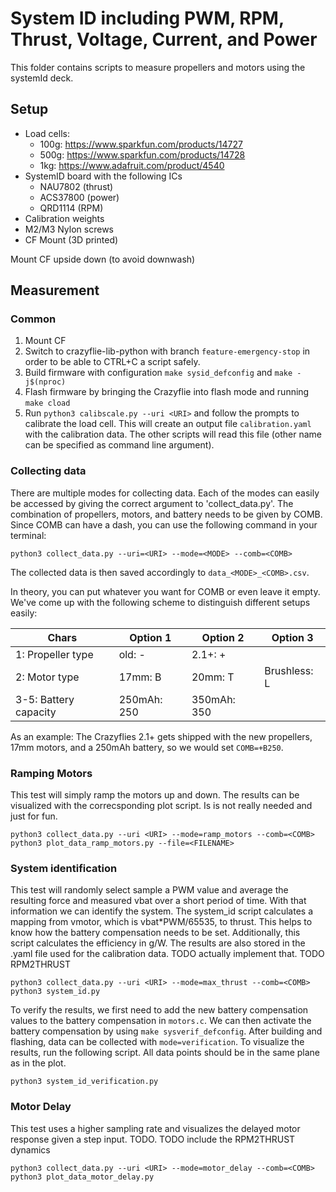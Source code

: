 # System ID including PWM, RPM, Thrust, Voltage, Current, and Power

This folder contains scripts to measure propellers and motors using the systemId deck.

## Setup

* Load cells:
  * 100g: https://www.sparkfun.com/products/14727
  * 500g: https://www.sparkfun.com/products/14728
  * 1kg: https://www.adafruit.com/product/4540
* SystemID board with the following ICs
  * NAU7802 (thrust)
  * ACS37800 (power)
  * QRD1114 (RPM)
* Calibration weights
* M2/M3 Nylon screws
* CF Mount (3D printed)

Mount CF upside down (to avoid downwash)

## Measurement

### Common

1. Mount CF
2. Switch to crazyflie-lib-python with branch `feature-emergency-stop` in order to be able to CTRL+C a script safely.
3. Build firmware with configuration `make sysid_defconfig` and `make -j$(nproc)`
4. Flash firmware by bringing the Crazyflie into flash mode and running `make cload`
5. Run `python3 calibscale.py --uri <URI>` and follow the prompts to calibrate the load cell. This will create an output file `calibration.yaml` with the calibration data. The other scripts will read this file (other name can be specified as command line argument).

### Collecting data

There are multiple modes for collecting data. Each of the modes can easily be accessed by giving the correct argument to 'collect_data.py'. The combination of propellers, motors, and battery needs to be given by COMB. Since COMB can have a dash, you can use the following command in your terminal:

```
python3 collect_data.py --uri=<URI> --mode=<MODE> --comb=<COMB> 
```

The collected data is then saved accordingly to `data_<MODE>_<COMB>.csv`.

In theory, you can put whatever you want for COMB or even leave it empty. We've come up with the following scheme to distinguish different setups easily:

| Chars                   | Option 1    | Option 2    | Option 3      |
| --------                | -------     | -------     | -------       |
| 1: Propeller type       | old: -      | 2.1+: +     |
| 2: Motor type           | 17mm: B     | 20mm: T     | Brushless: L  |
| 3-5: Battery capacity   | 250mAh: 250 | 350mAh: 350 |

As an example: The Crazyflies 2.1+ gets shipped with the new propellers, 17mm motors, and a 250mAh battery, so we would set `COMB=+B250`.

### Ramping Motors

This test will simply ramp the motors up and down. The results can be visualized with the correcsponding plot script. Is is not really needed and just for fun. 

```
python3 collect_data.py --uri <URI> --mode=ramp_motors --comb=<COMB> 
python3 plot_data_ramp_motors.py --file=<FILENAME>
```

### System identification

This test will randomly select sample a PWM value and average the resulting force and measured vbat over a short period of time. With that information we can identify the system. The system_id script calculates a mapping from vmotor, which is vbat*PWM/65535, to thrust. This helps to know how the battery compensation needs to be set. Additionally, this script calculates the efficiency in g/W. The results are also stored in the .yaml file used for the calibration data. TODO actually implement that. TODO RPM2THRUST

```
python3 collect_data.py --uri <URI> --mode=max_thrust --comb=<COMB> 
python3 system_id.py
```

To verify the results, we first need to add the new battery compensation values to the battery compensation in `motors.c`. We can then activate the battery compensation by using `make sysverif_defconfig`. After building and flashing, data can be collected with `mode=verification`. To visualize the results, run the following script. All data points should be in the same plane as in the plot.

```
python3 system_id_verification.py
```

### Motor Delay

This test uses a higher sampling rate and visualizes the delayed motor response given a step input. TODO. TODO include the RPM2THRUST dynamics

```
python3 collect_data.py --uri <URI> --mode=motor_delay --comb=<COMB> 
python3 plot_data_motor_delay.py
```